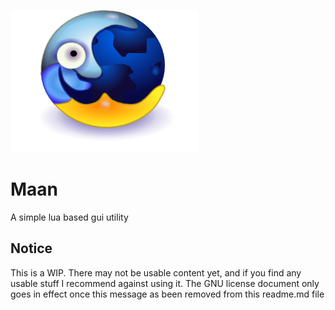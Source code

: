 ![](https://github.com/Tricky1975/Maan/blob/master/icons/Maan.png)

# Maan
A simple lua based gui utility

## Notice
This is a WIP. There may not be usable content yet, and if you find any usable stuff I recommend against using it.
The GNU license document only goes in effect once this message as been removed from this readme.md file
